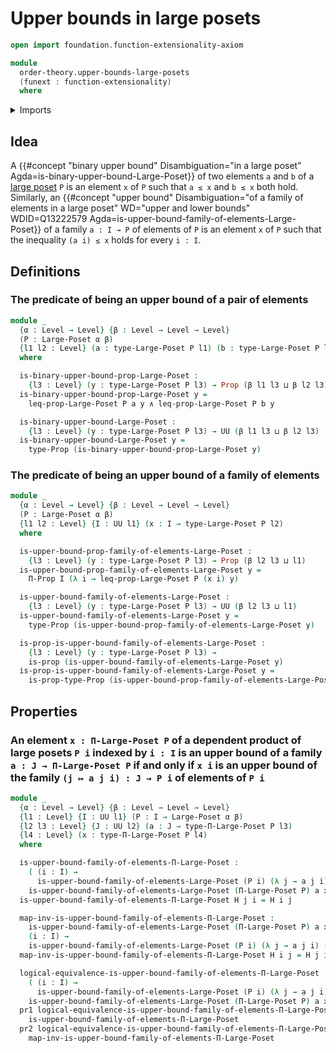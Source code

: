 # Upper bounds in large posets

```agda
open import foundation.function-extensionality-axiom

module
  order-theory.upper-bounds-large-posets
  (funext : function-extensionality)
  where
```

<details><summary>Imports</summary>

```agda
open import foundation.conjunction funext
open import foundation.dependent-pair-types
open import foundation.logical-equivalences funext
open import foundation.propositions funext
open import foundation.universe-levels

open import order-theory.dependent-products-large-posets funext
open import order-theory.large-posets funext
```

</details>

## Idea

A
{{#concept "binary upper bound" Disambiguation="in a large poset" Agda=is-binary-upper-bound-Large-Poset}}
of two elements `a` and `b` of a [large poset](order-theory.large-posets.md) `P`
is an element `x` of `P` such that `a ≤ x` and `b ≤ x` both hold. Similarly, an
{{#concept "upper bound" Disambiguation="of a family of elements in a large poset" WD="upper and lower bounds" WDID=Q13222579 Agda=is-upper-bound-family-of-elements-Large-Poset}}
of a family `a : I → P` of elements of `P` is an element `x` of `P` such that
the inequality `(a i) ≤ x` holds for every `i : I`.

## Definitions

### The predicate of being an upper bound of a pair of elements

```agda
module _
  {α : Level → Level} {β : Level → Level → Level}
  (P : Large-Poset α β)
  {l1 l2 : Level} (a : type-Large-Poset P l1) (b : type-Large-Poset P l2)
  where

  is-binary-upper-bound-prop-Large-Poset :
    {l3 : Level} (y : type-Large-Poset P l3) → Prop (β l1 l3 ⊔ β l2 l3)
  is-binary-upper-bound-prop-Large-Poset y =
    leq-prop-Large-Poset P a y ∧ leq-prop-Large-Poset P b y

  is-binary-upper-bound-Large-Poset :
    {l3 : Level} (y : type-Large-Poset P l3) → UU (β l1 l3 ⊔ β l2 l3)
  is-binary-upper-bound-Large-Poset y =
    type-Prop (is-binary-upper-bound-prop-Large-Poset y)
```

### The predicate of being an upper bound of a family of elements

```agda
module _
  {α : Level → Level} {β : Level → Level → Level}
  (P : Large-Poset α β)
  {l1 l2 : Level} {I : UU l1} (x : I → type-Large-Poset P l2)
  where

  is-upper-bound-prop-family-of-elements-Large-Poset :
    {l3 : Level} (y : type-Large-Poset P l3) → Prop (β l2 l3 ⊔ l1)
  is-upper-bound-prop-family-of-elements-Large-Poset y =
    Π-Prop I (λ i → leq-prop-Large-Poset P (x i) y)

  is-upper-bound-family-of-elements-Large-Poset :
    {l3 : Level} (y : type-Large-Poset P l3) → UU (β l2 l3 ⊔ l1)
  is-upper-bound-family-of-elements-Large-Poset y =
    type-Prop (is-upper-bound-prop-family-of-elements-Large-Poset y)

  is-prop-is-upper-bound-family-of-elements-Large-Poset :
    {l3 : Level} (y : type-Large-Poset P l3) →
    is-prop (is-upper-bound-family-of-elements-Large-Poset y)
  is-prop-is-upper-bound-family-of-elements-Large-Poset y =
    is-prop-type-Prop (is-upper-bound-prop-family-of-elements-Large-Poset y)
```

## Properties

### An element `x : Π-Large-Poset P` of a dependent product of large posets `P i` indexed by `i : I` is an upper bound of a family `a : J → Π-Large-Poset P` if and only if `x i` is an upper bound of the family `(j ↦ a j i) : J → P i` of elements of `P i`

```agda
module _
  {α : Level → Level} {β : Level → Level → Level}
  {l1 : Level} {I : UU l1} (P : I → Large-Poset α β)
  {l2 l3 : Level} {J : UU l2} (a : J → type-Π-Large-Poset P l3)
  {l4 : Level} (x : type-Π-Large-Poset P l4)
  where

  is-upper-bound-family-of-elements-Π-Large-Poset :
    ( (i : I) →
      is-upper-bound-family-of-elements-Large-Poset (P i) (λ j → a j i) (x i)) →
    is-upper-bound-family-of-elements-Large-Poset (Π-Large-Poset P) a x
  is-upper-bound-family-of-elements-Π-Large-Poset H j i = H i j

  map-inv-is-upper-bound-family-of-elements-Π-Large-Poset :
    is-upper-bound-family-of-elements-Large-Poset (Π-Large-Poset P) a x →
    (i : I) →
    is-upper-bound-family-of-elements-Large-Poset (P i) (λ j → a j i) (x i)
  map-inv-is-upper-bound-family-of-elements-Π-Large-Poset H i j = H j i

  logical-equivalence-is-upper-bound-family-of-elements-Π-Large-Poset :
    ( (i : I) →
      is-upper-bound-family-of-elements-Large-Poset (P i) (λ j → a j i) (x i)) ↔
    is-upper-bound-family-of-elements-Large-Poset (Π-Large-Poset P) a x
  pr1 logical-equivalence-is-upper-bound-family-of-elements-Π-Large-Poset =
    is-upper-bound-family-of-elements-Π-Large-Poset
  pr2 logical-equivalence-is-upper-bound-family-of-elements-Π-Large-Poset =
    map-inv-is-upper-bound-family-of-elements-Π-Large-Poset
```
